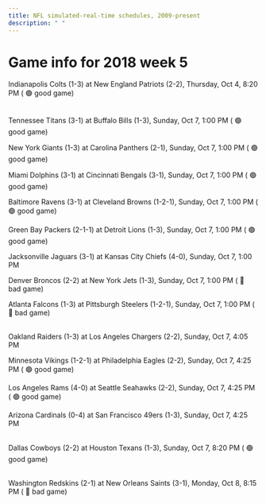 ```yaml
---
title: NFL simulated-real-time schedules, 2009-present
description: " "
---
```


# Game info for 2018 week 5

Indianapolis Colts (1-3) at New England Patriots (2-2), Thursday, Oct 4, 8:20 PM (	:green_circle: good game)

<br/>Tennessee Titans (3-1) at Buffalo Bills (1-3), Sunday, Oct 7, 1:00 PM (	:green_circle: good game)

New York Giants (1-3) at Carolina Panthers (2-1), Sunday, Oct 7, 1:00 PM (	:green_circle: good game)

Miami Dolphins (3-1) at Cincinnati Bengals (3-1), Sunday, Oct 7, 1:00 PM (	:green_circle: good game)

Baltimore Ravens (3-1) at Cleveland Browns (1-2-1), Sunday, Oct 7, 1:00 PM (	:green_circle: good game)

Green Bay Packers (2-1-1) at Detroit Lions (1-3), Sunday, Oct 7, 1:00 PM (	:green_circle: good game)

Jacksonville Jaguars (3-1) at Kansas City Chiefs (4-0), Sunday, Oct 7, 1:00 PM

Denver Broncos (2-2) at New York Jets (1-3), Sunday, Oct 7, 1:00 PM (	:red_circle: bad game)

Atlanta Falcons (1-3) at Pittsburgh Steelers (1-2-1), Sunday, Oct 7, 1:00 PM (	:red_circle: bad game)

<br/>Oakland Raiders (1-3) at Los Angeles Chargers (2-2), Sunday, Oct 7, 4:05 PM

Minnesota Vikings (1-2-1) at Philadelphia Eagles (2-2), Sunday, Oct 7, 4:25 PM (	:green_circle: good game)

Los Angeles Rams (4-0) at Seattle Seahawks (2-2), Sunday, Oct 7, 4:25 PM (	:green_circle: good game)

Arizona Cardinals (0-4) at San Francisco 49ers (1-3), Sunday, Oct 7, 4:25 PM

<br/>Dallas Cowboys (2-2) at Houston Texans (1-3), Sunday, Oct 7, 8:20 PM (	:green_circle: good game)

<br/>Washington Redskins (2-1) at New Orleans Saints (3-1), Monday, Oct 8, 8:15 PM (	:red_circle: bad game)

